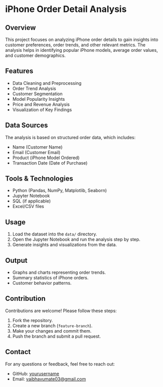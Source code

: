 # iPhone Order Detail Analysis

## Overview
This project focuses on analyzing iPhone order details to gain insights into customer preferences, order trends, and other relevant metrics. The analysis helps in identifying popular iPhone models, average order values, and customer demographics.

## Features
- Data Cleaning and Preprocessing
- Order Trend Analysis
- Customer Segmentation
- Model Popularity Insights
- Price and Revenue Analysis
- Visualization of Key Findings

## Data Sources
The analysis is based on structured order data, which includes:
- Name (Customer Name)
- Email (Customer Email)
- Product (iPhone Model Ordered)
- Transaction Date (Date of Purchase)

## Tools & Technologies
- Python (Pandas, NumPy, Matplotlib, Seaborn)
- Jupyter Notebook
- SQL (if applicable)
- Excel/CSV files

## Usage
1. Load the dataset into the `data/` directory.
2. Open the Jupyter Notebook and run the analysis step by step.
3. Generate insights and visualizations from the data.

## Output
- Graphs and charts representing order trends.
- Summary statistics of iPhone orders.
- Customer behavior patterns.

## Contribution
Contributions are welcome! Please follow these steps:
1. Fork the repository.
2. Create a new branch (`feature-branch`).
3. Make your changes and commit them.
4. Push the branch and submit a pull request.

## Contact
For any questions or feedback, feel free to reach out:
- GitHub: [yourusername](https://github.com/vaibhavumate03)
- Email: vaibhavumate03@gmail.com

